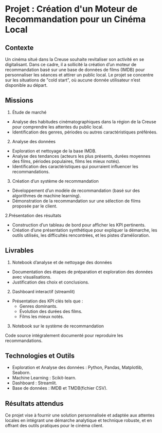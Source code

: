 # Projet : Création d'un Moteur de Recommandation pour un Cinéma Local
## Contexte
Un cinéma situé dans la Creuse souhaite revitaliser son activité en se digitalisant. Dans ce cadre, il a sollicité la création d’un moteur de recommandation basé sur une base de données de films (IMDB) pour personnaliser les séances et attirer un public local. Le projet se concentre sur les situations de "cold start", où aucune donnée utilisateur n’est disponible au départ.

## Missions
1. Étude de marché

  - Analyse des habitudes cinématographiques dans la région de la Creuse pour comprendre les attentes du public local.
  - Identification des genres, périodes ou autres caractéristiques préférées.
    
2. Analyse des données

  - Exploration et nettoyage de la base IMDB.
  - Analyse des tendances (acteurs les plus présents, durées moyennes des films, périodes populaires, films les mieux notés).
  - Identification des caractéristiques qui pourraient influencer les recommandations.
    
3. Création d’un système de recommandation

  - Développement d’un modèle de recommandation (basé sur des algorithmes de machine learning).
  - Démonstration de la recommandation sur une sélection de films proposée par le client.

2.Présentation des résultats

  - Construction d’un tableau de bord pour afficher les KPI pertinents.
  - Création d’une présentation synthétique pour expliquer la démarche, les outils utilisés, les difficultés rencontrées, et les pistes d’amélioration.
    
## Livrables
1. Notebook d’analyse et de nettoyage des données

  - Documentation des étapes de préparation et exploration des données avec visualisations.
  - Justification des choix et conclusions.
    
2. Dashboard interactif (streamlit)

  - Présentation des KPI clés tels que :
      - Genres dominants.
      - Évolution des durées des films.
      - Films les mieux notés.

3. Notebook sur le système de recommandation

Code source intégralement documenté pour reproduire les recommandations.

## Technologies et Outils

  - Exploration et Analyse des données : Python, Pandas, Matplotlib, Seaborn.
  - Machine Learning : Scikit-learn.
  - Dashboard : Streamlit.
  - Base de données : IMDB et TMDB(fichier CSV).

## Résultats attendus

Ce projet vise à fournir une solution personnalisée et adaptée aux attentes locales en intégrant une démarche analytique et technique robuste, et en offrant des outils pratiques pour le cinéma client.
